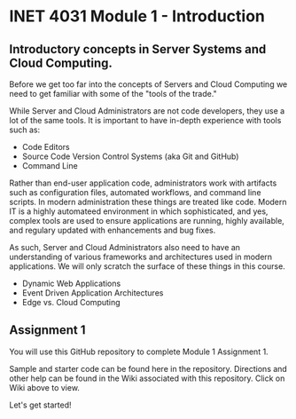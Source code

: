 # INET 4031 Module 1 - Introduction

## Introductory concepts in Server Systems and Cloud Computing.

Before we get too far into the concepts of Servers and Cloud Computing we need to get familiar with some of the "tools of the trade."

While Server and Cloud Administrators are not code developers, they use a lot of the same tools.  It is important to have in-depth experience with tools such as:

- Code Editors
- Source Code Version Control Systems (aka Git and GitHub)
- Command Line

Rather than end-user application code, administrators work with artifacts such as configuration files, automated workflows, and command line scripts.  In modern administration these things are treated like code.  Modern IT is a highly automateed environment in which sophisticated, and yes, complex tools are used to ensure applications are running, highly available, and regulary updated with enhancements and bug fixes.

As such, Server and Cloud Administrators also need to have an understanding of various frameworks and architectures used in modern applications.  We will only scratch the surface of these things in this course.

- Dynamic Web Applications
- Event Driven Application Architectures
- Edge vs. Cloud Computing

## Assignment 1

You will use this GitHub repository to complete Module 1 Assignment 1.

Sample and starter code can be found here in the repository.  Directions and other help can be found in the Wiki associated with this repository.  Click on Wiki above to view.

Let's get started!
